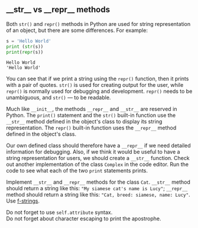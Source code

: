 ## \_\_str__ vs \_\_repr__ methods

Both `str()` and `repr()` methods in Python are used for string representation of an object,
but there are some differences.
For example:
```python
s = 'Hello World'
print (str(s))
print(repr(s))
```
```text
Hello World
'Hello World'
```
You can see that if we print a string using the `repr()` function, then it prints 
with a pair of quotes. `str()` is used for creating output for the user, while `repr()` 
is normally used for debugging and development. `repr()` needs to be unambiguous, 
and `str()` &mdash; to be readable.

Much like `__init__`, the methods `__repr__` and `__str__` are reserved in Python. 
The `print()` statement and the `str()` built-in function use the `__str__` method defined in the object's class
to display its string representation. The `repr()` built-in function uses the `__repr__` method 
defined in the object's class. 

Our own defined class should therefore have a `__repr__` if we need detailed information for debugging. 
Also, if we think it would be useful to have a string representation for users, we should create 
a `__str__` function. Check out another implementation of the class `Complex` in the code editor. Run the code
to see what each of the two `print` statements prints.

Implement `__str__` and `__repr__` methods for the class `Cat`. `__str__` method should return a string like this:
`"My siamese cat's name is Lucy"`;  `__repr__` method should return a string like this:
`"Cat, breed: siamese, name: Lucy"`. Use [f-strings](course://Strings/F-strings).



<div class="hint">Do not forget to use <code>self.attribute</code> syntax.</div>
<div class="hint"> Do not forget about character escaping to print the apostrophe.</div>